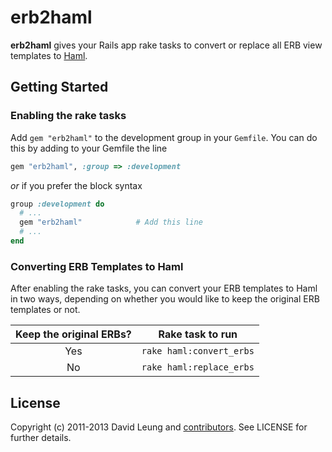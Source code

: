 # erb2haml

**erb2haml** gives your Rails app rake tasks to convert or replace all
ERB view templates to [Haml](http://haml.info/).

## Getting Started

### Enabling the rake tasks

Add `gem "erb2haml"` to the development group in your `Gemfile`. You can
do this by adding to your Gemfile the line

```ruby
gem "erb2haml", :group => :development
```
    
_or_ if you prefer the block syntax

```ruby
group :development do 
  # ... 
  gem "erb2haml"            # Add this line 
  # ... 
end
```

### Converting ERB Templates to Haml

After enabling the rake tasks, you can convert your ERB templates to
Haml in two ways, depending on whether you would like to keep the
original ERB templates or not.

| Keep the original ERBs? | Rake task to run         |
| :---------------------: | ------------------------ |
|           Yes           | `rake haml:convert_erbs` |
|           No            | `rake haml:replace_erbs` |

## License

Copyright (c) 2011-2013 David Leung and [contributors](https://github.com/dhl/erb2haml/contributors). See LICENSE for further details.
